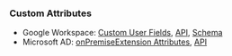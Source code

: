 ### Custom Attributes

- Google Workspace: [Custom User Fields](https://developers.google.com/workspace/admin/directory/v1/guides/manage-schemas), [API](https://developers.google.com/workspace/admin/directory/reference/rest/v1/schemas), [Schema](https://developers.google.com/workspace/admin/directory/v1/guides/manage-schemas)
- Microsoft AD: [onPremiseExtension Attributes](https://learn.microsoft.com/en-us/graph/api/resources/onpremisesextensionattributes?view=graph-rest-1.0), [API](https://learn.microsoft.com/en-us/graph/extensibility-overview?tabs=http)